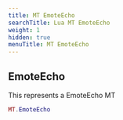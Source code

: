 ```yaml
---
title: MT EmoteEcho
searchTitle: Lua MT EmoteEcho
weight: 1
hidden: true
menuTitle: MT EmoteEcho
---
```

## EmoteEcho

This represents a EmoteEcho MT
```lua
MT.EmoteEcho
```